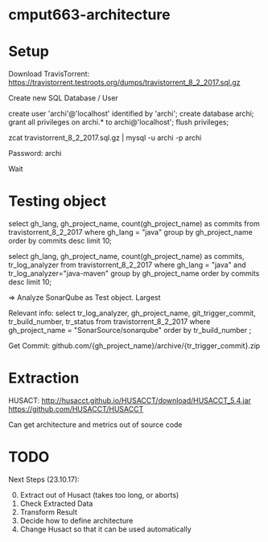 # cmput663-architecture

# Setup

Download TravisTorrent: https://travistorrent.testroots.org/dumps/travistorrent_8_2_2017.sql.gz

Create new SQL Database / User

create user 'archi'@'localhost' identified by 'archi';
create database archi;
grant all privileges on archi.* to archi@'localhost';
flush privileges;

zcat travistorrent_8_2_2017.sql.gz | mysql -u archi -p archi

Password: archi

Wait


# Testing object

select gh_lang, gh_project_name, count(gh_project_name) as commits from travistorrent_8_2_2017 where gh_lang = "java" group by gh_project_name order by commits desc limit 10;

select gh_lang, gh_project_name, count(gh_project_name) as commits, tr_log_analyzer from travistorrent_8_2_2017 where gh_lang = "java" and tr_log_analyzer="java-maven" group by gh_project_name order by commits desc limit 10;

=> Analyze SonarQube as Test object. Largest

Relevant info:
select tr_log_analyzer, gh_project_name, git_trigger_commit, tr_build_number, tr_status from travistorrent_8_2_2017 where gh_project_name = "SonarSource/sonarqube" order by tr_build_number ;

Get Commit: github.com/{gh_project_name}/archive/{tr_trigger_commit}.zip


# Extraction 

HUSACT: http://husacct.github.io/HUSACCT/download/HUSACCT_5.4.jar
https://github.com/HUSACCT/HUSACCT

Can get architecture and metrics out of source code


# TODO

Next Steps (23.10.17):

0. Extract out of Husact (takes too long, or aborts)
1. Check Extracted Data
2. Transform Result
3. Decide how to define architecture
4. Change Husact so that it can be used automatically
